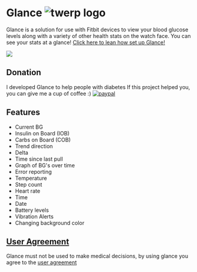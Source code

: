 # Glance ![twerp logo](https://image.ibb.co/gbWF2H/twerp_bowtie_64.png)
Glance is a solution for use with Fitbit devices to view your blood glucose levels along with a variety of other health stats on the watch face. You can see your stats at a glance!
<a style="text-align: center;" href="https://github.com/Rytiggy/Glance/wiki/How-to-set-up-Glance">Click here to lean how set up Glance!</a> 

<img src="https://image.ibb.co/en0i2U/versa_Ionic.png">

## Donation
I developed Glance to help people with diabetes If this project helped you, you can give me a cup of coffee :) 
[![paypal](https://www.paypalobjects.com/en_US/i/btn/btn_donateCC_LG.gif)](https://paypal.me/ryanmasonjar)

## Features 
- Current BG
- Insulin on Board (IOB)
- Carbs on Board (COB)
- Trend direction
- Delta 
- Time since last pull 
- Graph of BG's over time
- Error reporting
- Temperature 
- Step count
- Heart rate
- Time
- Date
- Battery levels
- Vibration Alerts 
- Changing background color

## [User Agreement](https://github.com/Rytiggy/Glance/wiki/User-Agreement) 
Glance must not be used to make medical decisions, by using glance you agree to the [user agreement](https://github.com/Rytiggy/Glance/wiki/User-Agreement)
